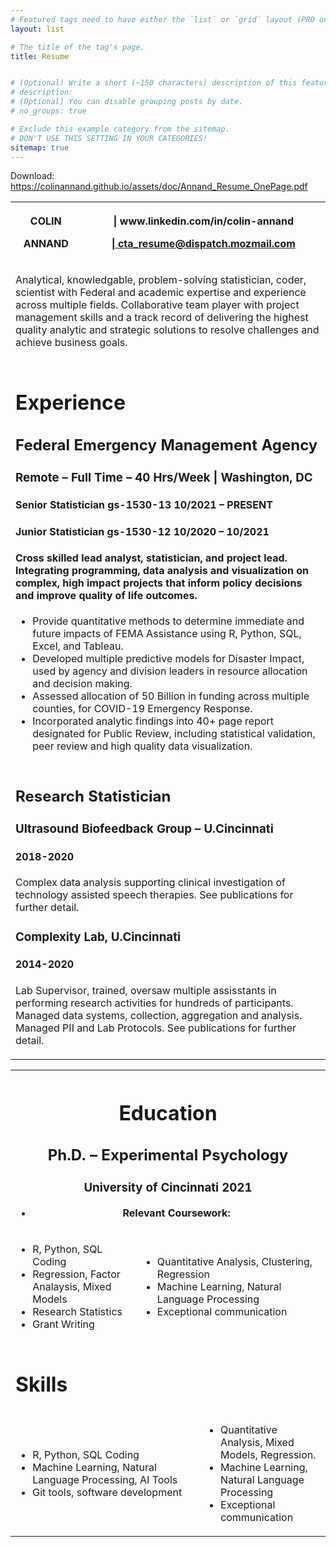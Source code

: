 ```yaml
---
# Featured tags need to have either the `list` or `grid` layout (PRO only).
layout: list

# The title of the tag's page.
title: Resume


# (Optional) Write a short (~150 characters) description of this featured tag.
# description: 
# (Optional) You can disable grouping posts by date.
# no_groups: true

# Exclude this example category from the sitemap.
# DON'T USE THIS SETTING IN YOUR CATEGORIES!
sitemap: true
---
```


Download: 
<https://colinannand.github.io/assets/doc/Annand_Resume_OnePage.pdf>

<table>
<tbody>
<tr><th><p>COLIN</p><p>ANNAND</p></th><th><p> | www.linkedin.com/in/colin-annand</p><p>|<a href="mailto:cta_resume@dispatch.mozmail.com"> cta_resume@dispatch.mozmail.com</a></p></th></tr><tr><td colspan="2">
<p>Analytical, knowledgable, problem-solving statistician, coder, scientist with Federal and academic expertise and experience across multiple fields. Collaborative team player with project management skills and a track record of delivering the highest quality analytic and strategic solutions to resolve challenges and achieve business goals.</p></td></tr><tr><td colspan="2">
<h1>Experience</h1>
<h2>Federal Emergency Management Agency</h2>
<h3>Remote – Full Time – 40 Hrs/Week | Washington, DC</h3><h4>Senior Statistician gs-1530-13 10/2021 – PRESENT</h4><h4>Junior Statistician gs-1530-12 10/2020 – 10/2021</h4><h4>Cross skilled lead analyst, statistician, and project lead. Integrating programming, data analysis and visualization on complex, high impact projects that inform policy decisions and improve quality of life outcomes.</h4><ul><li>Provide quantitative methods to determine immediate and future impacts of FEMA Assistance using R, Python, SQL, Excel, and Tableau.</li><li>Developed multiple predictive models for Disaster Impact, used by agency and division leaders in resource allocation and decision making.</li><li>Assessed allocation of 50 Billion in funding across multiple counties, for COVID-19 Emergency Response.</li><li>Incorporated analytic findings into 40+ page report designated for Public Review, including statistical validation, peer review and high quality data visualization.</li></ul></td></tr>
<tr><td colspan="2">
<h2> Research Statistician </h2>
<h3>Ultrasound Biofeedback Group – U.Cincinnati</h3><h4>2018-2020</h4>
<p>Complex data analysis supporting clinical investigation of technology assisted speech therapies. See publications for further detail. </p>

<h3>Complexity Lab, U.Cincinnati</h3><h4>2014-2020</h4><p>Lab Supervisor, trained, oversaw multiple assisstants in performing research activities for hundreds of participants. Managed data systems, collection, aggregation and analysis. Managed PII and Lab Protocols. See publications for further detail. </p></td></tr></tbody></table>

<table><tbody><tr><th colspan="3">
<h1>Education</h1>
<h2>Ph.D. – Experimental Psychology</h2>
<h3>University of Cincinnati 2021</h3>
<ul><li>Relevant Coursework:</li></ul>
</th></tr><tr><td><ul>
<li>R, Python, SQL Coding</li>
<li>Regression, Factor Analaysis, Mixed Models</li>
<li>Research Statistics</li>
<li>Grant Writing</li></ul></td><td colspan="2"><ul>
<li>Quantitative Analysis, Clustering, Regression</li><li>Machine Learning, Natural Language Processing</li><li>Exceptional communication</li></ul></td></tr><tr><td colspan="4"><h1>Skills</h1></td></tr><tr><td colspan="2"><ul><li>R, Python, SQL Coding</li><li>Machine Learning, Natural Language Processing, AI Tools</li><li>Git tools, software development</li></ul></td><td colspan="2"><ul><li>Quantitative Analysis, Mixed Models, Regression.</li><li>Machine Learning, Natural Language Processing</li><li>Exceptional communication</li></ul></td></tr>
</tbody>
</table>